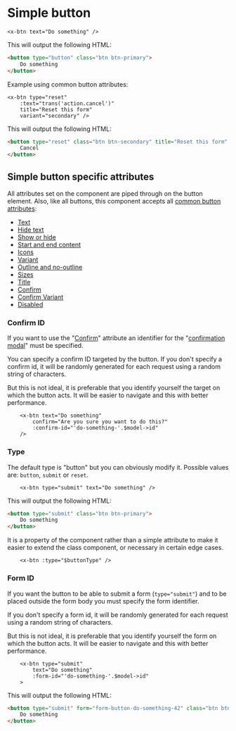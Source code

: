 
Simple button
=============

```blade
<x-btn text="Do something" />
```

This will output the following HTML:

```html
<button type="button" class="btn btn-primary">
    Do something
</button>
```

Example using common button attributes:

```blade
<x-btn type="reset"
    :text="trans('action.cancel')"
    title="Reset this form"
    variant="secondary" />
```

This will output the following HTML:

```html
<button type="reset" class="btn btn-secondary" title="Reset this form" data-bs-toggle="tooltip">
    Cancel
</button>
```

Simple button specific attributes
---------------------------------

All attributes set on the component are piped through on the button element. Also, like all buttons, this component accepts all [common button attributes](./buttons.md#common-button-attributes):
- [Text](./buttons.md#text)
- [Hide text](./buttons.md#hide-text)
- [Show or hide](./buttons.md#show-or-hide)
- [Start and end content](./buttons.md#start-and-end-content)
- [Icons](./buttons.md#icons)
- [Variant](./buttons.md#variant)
- [Outline and no-outline](./buttons.md#outline-and-no-outline)
- [Sizes](./buttons.md#sizes)
- [Title](./buttons.md#title)
- [Confirm](./buttons.md#confirm)
- [Confirm Variant](./buttons.md#confirm-variant)
- [Disabled](./buttons.md#disabled)

### Confirm ID

If you want to use the "[Confirm](./buttons.md#confirm)" attribute an identifier for the "[confirmation modal](./../modals.md#confirm-modal)" must be specified.

You can specify a confirm ID targeted by the button. If you don't specify a confirm id, it will be randomly generated for each request using a random string of characters.

But this is not ideal, it is preferable that you identify yourself the target on which the button acts. It will be easier to navigate and this with better performance.

```blade
    <x-btn text="Do something"
        confirm="Are you sure you want to do this?"
        :confirm-id="'do-something-'.$model->id"
    />
```

### Type

The default type is "button" but you can obviously modify it. Possible values are: `button`, `submit` or `reset`.

```blade
    <x-btn type="submit" text="Do something" />
```

This will output the following HTML:

```html
<button type="submit" class="btn btn-primary">
    Do something
</button>
```

It is a property of the component rather than a simple attribute to make it easier to extend the class component, or necessary in certain edge cases.

```blade
    <x-btn :type="$buttonType" />
```

### Form ID

If you want the button to be able to submit a form (`type="submit"`) and to be placed outside the form body you must specify the form identifier.

If you don't specify a form id, it will be randomly generated for each request using a random string of characters.

But this is not ideal, it is preferable that you identify yourself the form on which the button acts. It will be easier to navigate and this with better performance.

```blade
    <x-btn type="submit"
        text="Do something"
        :form-id="'do-something-'.$model->id"
    >
```

This will output the following HTML:

```html
<button type="submit" form="form-button-do-something-42" class="btn btn-primary">
    Do something
</button>
```
